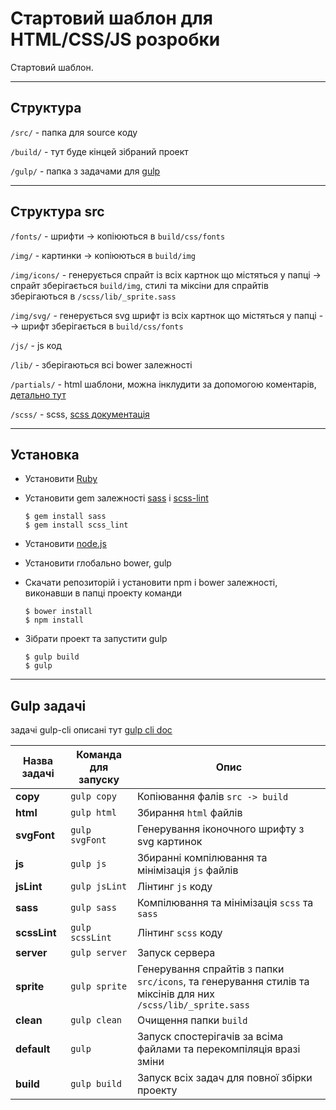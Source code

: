 # Стартовий шаблон для HTML/CSS/JS розробки
Стартовий шаблон.
***

## Структура
`/src/` - папка для source коду

`/build/` -  тут буде кінцей зібраний проект

`/gulp/` - папка з задачами для [gulp](http://gulpjs.com/)
***

## Структура src
`/fonts/` - шрифти -> копіюються в `build/css/fonts`

`/img/` -  картинки -> копіюються в `build/img`

`/img/icons/` - генерується спрайт із всіх картнок що містяться у папці -> спрайт зберігається `build/img`, стилі та міксіни для спрайтів зберігаються в `/scss/lib/_sprite.sass`

`/img/svg/` -  генерується svg шрифт із всіх картнок що містяться у папці --> шрифт зберігається в `build/css/fonts`

`/js/` - js код

`/lib/` - зберігаються всі bower залежності

`/partials/` - html шаблони, можна інклудити за допомогою коментарів, [детально тут](https://www.npmjs.com/package/gulp-include)

`/scss/` - scss, [scss документація](http://sass-lang.com/)
***

## Установка
+   Установити [Ruby](https://www.ruby-lang.org/ru/downloads/) 
+   Установити gem залежності [sass](http://sass-scss.ru/install/) i [scss-lint](https://github.com/brigade/scss-lint)

		$ gem install sass
		$ gem install scss_lint

+   Установити [node.js](https://github.com/creationix/nvm)
+   Установити глобально bower, gulp
+   Скачати репозиторій і установити npm i bower залежності, виконавши в папці проекту команди

		$ bower install
		$ npm install

+   Зібрати проект та запустити gulp

		$ gulp build
		$ gulp

***

## Gulp задачі

задачі gulp-cli описані тут [gulp cli doc](https://github.com/gulpjs/gulp/blob/master/docs/CLI.md)

Назва задачі  | Команда для запуску  | Опис
------------- | -------------------- | -----
**copy**      | `gulp copy`          | Копіювання фалів `src -> build`
**html**      | `gulp html`          | Збирання `html` файлів
**svgFont**   | `gulp svgFont`       | Генерування іконочного шрифту з svg картинок
**js**        | `gulp js`            | Збиранні компілювання та мінімізація `js` файлів
**jsLint**    | `gulp jsLint`        | Лінтинг `js` коду
**sass**      | `gulp sass`          | Компілювання та мінімізація `scss` та `sass`
**scssLint**  | `gulp scssLint`      | Лінтинг `scss` коду
**server**    | `gulp server`        | Запуск сервера
**sprite**    | `gulp sprite`        | Генерування спрайтів з папки `src/icons`, та генерування стилів та міксінів для них `/scss/lib/_sprite.sass`
**clean**     | `gulp clean`         | Очищення папки `build`
**default**   | `gulp`               | Запуск спостерігачів за всіма файлами та перекомпіляція вразі зміни
**build**     | `gulp build`         | Запуск всіх задач для повної збірки проекту

